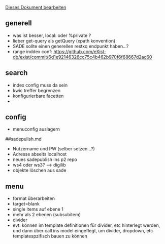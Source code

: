 
[Dieses Dokument bearbeiten](/exist/apps/eXide/index.html?open=/db/sade-projects/textgrid/data/TODO.md)

## generell
* was ist besser, local: oder %private ?
* lieber get-query als getQuery (xpath konvention)
* SADE sollte einen generellen restxq endpunkt haben...?
* range inddex conf: <https://github.com/eXist-db/exist/commit/6d1e92146326cc75c4b462b970f6f68667d2ac60>

## search
* index config muss da sein
* kwic treffer begrenzen
* konfigurierbare facetten
* 

## config
* menuconfig auslagern

##sadepulish.md
* Nutzername und PW (selber setzen...?)
* Adresse abseits localhost
* neues sadepublish ins p2 repo
* ws4 oder ws3? --> digilib
* objekte löschen aus sade

## menu
* format überarbeiten
* target=blank
* single items auf ebene 1
* mehr als 2 ebenen (subsubitem)
* divider
* evt. können im template definitionen für divider, etc hinterlegt werden, und dann über call ins model eingeflegt, um divider, dropdown, etc templatespzifisch bauen zu können